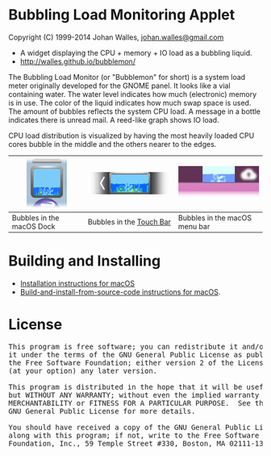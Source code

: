 # Bubbling Load Monitoring Applet
Copyright (C) 1999-2014 Johan Walles, johan.walles@gmail.com

- A widget displaying the CPU + memory + IO load as a bubbling liquid.
- http://walles.github.io/bubblemon/

The Bubbling Load Monitor (or "Bubblemon" for short) is a system load
meter originally developed for the GNOME panel. It looks like a vial
containing water. The water level indicates how much (electronic)
memory is in use. The color of the liquid indicates how much swap
space is used. The amount of bubbles reflects the system CPU load. A
message in a bottle indicates there is unread mail. A reed-like graph
shows IO load.

CPU load distribution is visualized by having the most heavily loaded CPU cores
bubble in the middle and the others nearer to the edges.

![macOS Screenshot](pixmaps/screenshot-osx.png) | ![Touch Bar Screenshot](https://raw.githubusercontent.com/walles/bubblemon/gh-pages/images/touchbar-screenshot.png) | ![macOS menu bar](pixmaps/screenshot-osx-menu-bar.png) |
------------------------- | ------------------------ | --- |
Bubbles in the macOS Dock | Bubbles in the [Touch Bar](https://developer.apple.com/macos/touch-bar/) | Bubbles in the macOS menu bar

# Building and Installing
* [Installation instructions for macOS](https://walles.github.io/bubblemon/)
* [Build-and-install-from-source-code instructions for macOS](https://github.com/walles/bubblemon/blob/master/osx/README.md).

# License
<pre>
This program is free software; you can redistribute it and/or modify
it under the terms of the GNU General Public License as published by
the Free Software Foundation; either version 2 of the License, or
(at your option) any later version.

This program is distributed in the hope that it will be useful,
but WITHOUT ANY WARRANTY; without even the implied warranty of
MERCHANTABILITY or FITNESS FOR A PARTICULAR PURPOSE.  See the
GNU General Public License for more details.

You should have received a copy of the GNU General Public License
along with this program; if not, write to the Free Software
Foundation, Inc., 59 Temple Street #330, Boston, MA 02111-1307, USA.
</pre>
